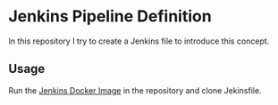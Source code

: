 # Jenkins Pipeline Definition

In this repository I try to create a Jenkins file to introduce this concept.

## Usage
Run the [Jenkins Docker Image](https://github.com/AndresCdo/jenkins-server-docker-image) in the repository and clone Jekinsfile.
